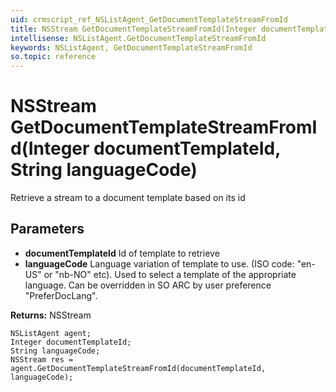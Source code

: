 ```yaml
---
uid: crmscript_ref_NSListAgent_GetDocumentTemplateStreamFromId
title: NSStream GetDocumentTemplateStreamFromId(Integer documentTemplateId, String languageCode)
intellisense: NSListAgent.GetDocumentTemplateStreamFromId
keywords: NSListAgent, GetDocumentTemplateStreamFromId
so.topic: reference
---
```


# NSStream GetDocumentTemplateStreamFromId(Integer documentTemplateId, String languageCode)

Retrieve a stream to a document template based on its id

## Parameters

* **documentTemplateId** Id of template to retrieve
* **languageCode** Language variation of template to use. (ISO code: "en-US" or "nb-NO" etc). Used to select a template of the appropriate language. Can be overridden in SO ARC by user preference "PreferDocLang".

**Returns:** NSStream

```crmscript
NSListAgent agent;
Integer documentTemplateId;
String languageCode;
NSStream res = agent.GetDocumentTemplateStreamFromId(documentTemplateId, languageCode);
```

